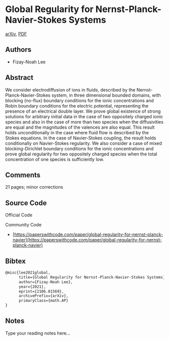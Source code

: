 
# Global Regularity for Nernst-Planck-Navier-Stokes Systems

[arXiv](https://arxiv.org/abs/2106.01569), [PDF](https://arxiv.org/pdf/2106.01569.pdf)

## Authors

- Fizay-Noah Lee

## Abstract

We consider electrodiffusion of ions in fluids, described by the Nernst-Planck-Navier-Stokes system, in three dimensional bounded domains, with blocking (no-flux) boundary conditions for the ionic concentrations and Robin boundary conditions for the electric potential, representing the presence of an electrical double layer. We prove global existence of strong solutions for arbitrary initial data in the case of two oppositely charged ionic species and also in the case of more than two species when the diffusivities are equal and the magnitudes of the valences are also equal. This result holds unconditionally in the case where fluid flow is described by the Stokes equations. In the case of Navier-Stokes coupling, the result holds conditionally on Navier-Stokes regularity. We also consider a case of mixed blocking-Dirichlet boundary conditions for the ionic concentrations and prove global regularity for two oppositely charged species when the total concentration of one species is sufficiently low.

## Comments

21 pages; minor corrections

## Source Code

Official Code



Community Code

- [https://paperswithcode.com/paper/global-regularity-for-nernst-planck-navier](https://paperswithcode.com/paper/global-regularity-for-nernst-planck-navier)

## Bibtex

```tex
@misc{lee2021global,
      title={Global Regularity for Nernst-Planck-Navier-Stokes Systems}, 
      author={Fizay-Noah Lee},
      year={2021},
      eprint={2106.01569},
      archivePrefix={arXiv},
      primaryClass={math.AP}
}
```

## Notes

Type your reading notes here...

